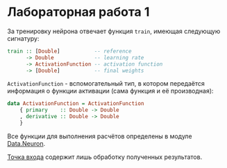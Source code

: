 # Лабораторная работа 1

За тренировку нейрона отвечает функция `train`, имеющая следующую сигнатуру:

```haskell
train :: [Double]           -- reference
      -> Double             -- learning rate
      -> ActivationFunction -- activation function
      -> [Double]           -- final weights
```

`ActivationFunction` - вспомогательный тип, в котором передаётся информация о функции активации (сама функция и её производная):
```haskell
data ActivationFunction = ActivationFunction
    { primary    :: Double -> Double
    , derivative :: Double -> Double
    }
```

Все функции для выполнения расчётов определены в модуле [Data.Neuron](src/Data/Neuron.hs).

[Точка входа](app/Main.hs) содержит лишь обработку полученных результатов.

